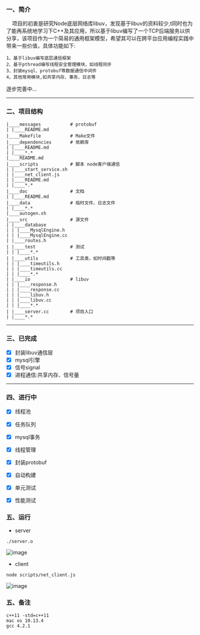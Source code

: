 ### 一、简介

&nbsp;&nbsp;&nbsp;&nbsp;项目的初衷是研究Node底层网络库libuv，发现基于libuv的资料较少,t同时也为了能再系统地学习下C++及其应用，所以基于libuv编写了一个TCP后端服务以供分享，该项目作为一个简易的通用框架模型，希望其可以在跨平台应用编程实践中带来一些价值，具体功能如下:

```text
1、基于libuv编写底层通信框架
2、基于pthread编写线程安全管理模块，如线程同步
3、封装mysql、protobuf等数据通信中间件
4、其他常用模块,如共享内存、事务、日志等
```

逐步完善中...

--------------

### 二、项目结构

```text
|____messages           # protobuf
| |____README.md
|____Makefile           # Make文件
|____dependencies       # 依赖库
| |____README.md
| |____*.*
|____README.md
|____scripts            # 脚本 node客户端通信
| |____start_service.sh
| |____net_client.js 
| |____README.md
| |____*.*
|____doc                # 文档
| |____README.md
|____data               # 临时文件、日志文件
| |____*.*
|____autogen.sh
|____src                # 源文件
| |____database
| | |____MysqlEngine.h
| | |____MysqlEngine.cc
| |____routes.h
| |____test             # 测试
| | |____*.*
| |____utils            # 工具类，如时间戳等
| | |____timeutils.h
| | |____timeutils.cc
| | |____*.*
| |____io               # libuv
| | |____response.h
| | |____response.cc
| | |____libuv.h
| | |____libuv.cc
| | |____*.*  
| |____server.cc        # 项目入口
| |____*.*
```

--------------

### 三、已完成
- [x] 封装libuv通信层
- [x] mysql引擎
- [x] 信号signal
- [x] 进程通信:共享内存、信号量

--------------

### 四、进行中

- [x] 线程池
- [x] 任务队列
- [x] mysql事务
- [x] 线程管理
- [x] 封装protobuf
- [x] 自动构建
- [x] 单元测试
- [x] 性能测试



### 五、运行

* server

```
./server.o
```

![image](https://github.com/TIME-GATE/libuv-service/blob/master/doc/libuv-server.png)

* client

```
node scripts/net_client.js
```

![image](https://github.com/TIME-GATE/libuv-service/blob/master/doc/node-client.png)


### 五、备注

```
c++11 -std=c++11
mac os 10.13.4
gcc 4.2.1
```